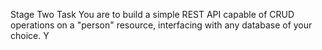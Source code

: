 Stage Two Task
You are to build a simple REST API capable of CRUD operations on a "person" resource, interfacing with any database of your choice. Y
